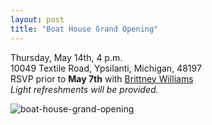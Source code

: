 ```yaml
---
layout: post  
title: "Boat House Grand Opening"
---
```

Thursday, May 14th, 4 p.m.  
10049 Textile Road, Ypsilanti, Michigan, 48197  
RSVP prior to **May 7th** with [Brittney Williams](bwill112@emich.edu)  
*Light refreshments will be provided.*

![boat-house-grand-opening](http://i.imgur.com/GzErou1.jpg)
